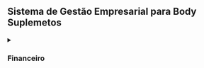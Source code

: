  
## Sistema de Gestão Empresarial para Body Suplemetos

<details><summary><h3>Financeiro</h3></summary>

### Propriedades

</details>

<!---<details><summary><h3>Login</h3></summary>

    User: Admin 
    Senha: Admin123

</details>

<details><summary><h3>Links para o desenvolviento do sistema</h3></summary>

- Aprender a usar Heroku com ZapZDG [link](https://www.youtube.com/watch?v=sF9uJqVfWpg)
- Instalar Codechat no aaPanel [link](https://www.youtube.com/watch?v=h3odVv-Mshk)
- Alternativas para abandonar Heroku [link](https://www.youtube.com/watch?v=uJiuOUrg_3w)
- Criar SAAS com Whatsapp [link](https://www.youtube.com/watch?v=3Y5AIaq4xVQ)
- Evolution API [link](https://www.youtube.com/watch?v=LYf9CI7-KHs)

</details>
--->